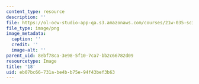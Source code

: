 ```yaml
---
content_type: resource
description: ''
file: https://ol-ocw-studio-app-qa.s3.amazonaws.com/courses/21w-035-science-writing-and-new-media-communicating-science-to-the-public-fall-2016/eb07bc66731abe4bb75e94f43bef3b63_18.png
file_type: image/png
image_metadata:
  caption: ''
  credit: ''
  image-alt: ''
parent_uid: 8ebf78ca-3e98-5f10-7ca7-bb2c66782d09
resourcetype: Image
title: '18'
uid: eb07bc66-731a-be4b-b75e-94f43bef3b63
---
```

